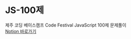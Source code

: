 # JS-100제

제주 코딩 베이스캠프 Code Festival JavaScript 100제 문제풀이
<br/>
[Notion 바로가기](https://obsidian-scene-3ac.notion.site/JS-100-94d97d294dd14c9b911a02c840fa9f2d)

